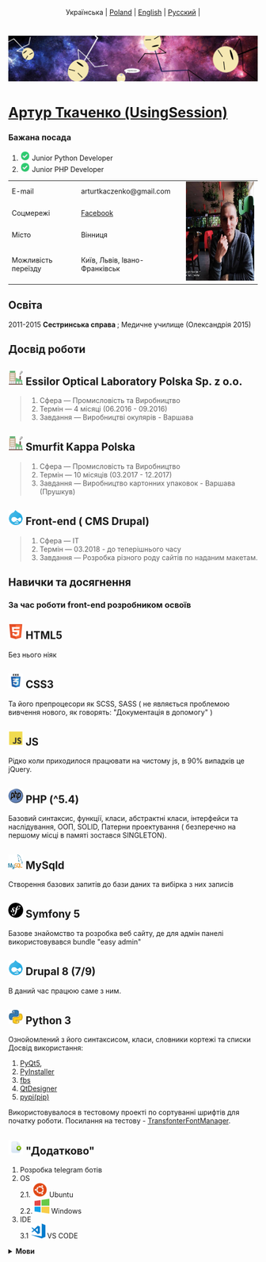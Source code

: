 <p align="center">
  <span>Українська</span> |
  <a href="https://github.com/UsingSession/UsingSession/tree/main/lang/english#артур-ткаченко-usingsession">Poland</a> |
  <a href="https://github.com/UsingSession/UsingSession/tree/main/lang/english#артур-ткаченко-usingsession">English</a> |
  <a href="https://github.com/UsingSession/UsingSession/tree/main/lang/english#артур-ткаченко-usingsession">Pусский</a> |
</p>

# [![hithub header](https://github.com/UsingSession/UsingSession/raw/main/img/background.jpg)](https://www.facebook.com/artur.session/)

[Артур Ткаченко (UsingSession)](https://github.com/UsingSession) 
============

### Бажана посада
1. <img src="https://github.com/UsingSession/UsingSession/raw/main/img/check.svg" height="20"/> Junior Python Developer
2. <img src="https://github.com/UsingSession/UsingSession/raw/main/img/check.svg" height="20"/> Junior PHP Developer

<table>
  <tbody>
    <tr>
      <td>E-mail</td>
      <td>arturtkaczenko@gmail.com </td>
      <td rowspan="4">
        <img src="https://github.com/UsingSession/UsingSession/raw/main/img/pp.jpg" height="200"/>
      </td>
    </tr>
    <tr>
      <td>Cоцмережі</td>
      <td><a href="https://www.facebook.com/artur.session" rel="noopener noreferrer" target="_blank">Facebook</td>
    </tr>
    <tr>
      <td>Місто</td>
      <td>Вінниця</td>
    </tr>
    <tr>
      <td>Можливість переїзду</td>
      <td>Київ, Львів, Івано-Франківськ</td>
    </tr>
  </tbody>
<table>

Освіта
--------- 
2011-2015 <b>Сестринська справа </b>; Медичне училище (Олександрія 2015)


Досвід роботи
----------

## <img src='https://github.com/UsingSession/UsingSession/raw/main/img/factory.svg' width="30" height="30" /> Essilor Optical Laboratory Polska Sp. z o.o.

>1. Сфера     — Промисловість та Виробництво
>2. Термін    — 4 місяці (06.2016 - 09.2016)
>3. Завдання  — Виробництві окулярів - Варшава

## <img src='https://github.com/UsingSession/UsingSession/raw/main/img/factory.svg' width="30" height="30" /> Smurfit Kappa Polska

>1. Сфера     — Промисловість та Виробництво
>2. Термін    — 10 місяців (03.2017 - 12.2017)
>3. Завдання  — Виробництво картонних упаковок - Варшава (Прушкув)


## <img src='https://github.com/UsingSession/UsingSession/raw/main/img/drupal.svg' width="30" height="30" /> Front-end ( CMS Drupal)

>1. Сфера     — IT
>2. Термін    — 03.2018 - до теперішнього часу
>3. Завдання  — Розробка різного роду сайтів по наданим макетам.


Навички та досягнення
--------------------

### За час роботи front-end розробником освоїв


## <img src='https://github.com/UsingSession/UsingSession/raw/main/img/html5.svg' width="30" height="30" /> HTML5
Без нього ніяк

## <img src='https://github.com/UsingSession/UsingSession/raw/main/img/css3.svg' width="30" height="30" /> CSS3
Та його препроцесори як SCSS, SASS ( не являється проблемою вивчення нового, як говорять: "Документація в допомогу" )

## <img src='https://github.com/UsingSession/UsingSession/raw/main/img/js.svg' width="30" height="30" /> JS
Рідко коли приходилося працювати на чистому js, в 90% випадків це jQuery.

## <img src='https://github.com/UsingSession/UsingSession/raw/main/img/php.svg' width="30" height="30" /> PHP (^5.4)
Базовий синтаксис, функції, класи, абстрактні класи, інтерфейси та наслідування, ООП, SOLID, Патерни проектування ( безперечно на першому місці в памяті зостався  SINGLETON).

## <img src='https://github.com/UsingSession/UsingSession/raw/main/img/mysql.svg' width="30" height="30" /> MySqld
Створення базових запитів до бази даних та вибірка з них записів

## <img src='https://github.com/UsingSession/UsingSession/raw/main/img/symfony.svg' width="30" height="30" /> Symfony 5
Базове знайомство та розробка веб сайту, де для адмін панелі використовувався bundle "easy admin"

## <img src='https://github.com/UsingSession/UsingSession/raw/main/img/drupal.svg' width="30" height="30" /> Drupal 8 (7/9) 
В даний час працюю саме з ним.

## <img src='https://github.com/UsingSession/UsingSession/raw/main/img/python.svg' width="30" height="30" /> Python 3
Ознойомлений з його синтаксисом, класи, словники кортежі та списки
Досвід використання:
1. [PyQt5](https://pypi.org/project/PyQt5/), 
2. [PyInstaller](https://pypi.org/project/pyinstaller/)
3. [fbs](https://build-system.fman.io/)
4. [QtDesigner](https://build-system.fman.io/qt-designer-download)
5. [pypi(pip)](https://pypi.org/)

Використовувалося в тестовому проекті по сортуванні шрифтів для початку роботи. Посилання на тестову - [TransfonterFontManager](https://github.com/UsingSession/TransfonterFontManager).


## <img src='https://github.com/UsingSession/UsingSession/raw/main/img/additional.svg' width="30" height="30" /> "Додатково"
1. Розробка telegram ботів
2. OS\
  2.1. <img src='https://github.com/UsingSession/UsingSession/raw/main/img/ubuntu.svg' width="30" height="30" /> Ubuntu\
  2.2. <img src='https://github.com/UsingSession/UsingSession/raw/main/img/windows.svg' width="30" height="30" /> Windows
3. IDE\
  3.1 <img src='https://github.com/UsingSession/UsingSession/raw/main/img/vscode.svg' width="30" height="30" /> VS CODE


<details>
 <summary style="cursor: pointer;"><strong>Мови</strong></summary>
  <ul>
    <li>
      <span>
        <i>Українська (рідна)</i> 
        <img src='https://github.com/UsingSession/UsingSession/raw/main/img/ukraine.svg' width="30" height="30" /></span>
    </li>
    <li>
      <span>
        <i>Polska (базовий)</i> 
        <img src='https://github.com/UsingSession/UsingSession/raw/main/img/poland.svg' width="30" height="30" /></span>
    </li>
    <li>
      <span>
        <i>English (базовий)</i> 
        <img src='https://github.com/UsingSession/UsingSession/raw/main/img/usa.png' width="30" height="30" /></span>
    </li>
  </ul>
</details>